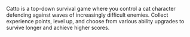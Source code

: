 Catto is a top-down survival game where you control a cat character defending against waves of increasingly difficult enemies. Collect experience points, level up, and choose from various ability upgrades to survive longer and achieve higher scores.